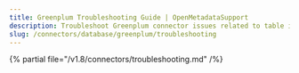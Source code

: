 ```yaml
---
title: Greenplum Troubleshooting Guide | OpenMetadataSupport
description: Troubleshoot Greenplum connector issues related to table ingestion, schema parsing, or access errors.
slug: /connectors/database/greenplum/troubleshooting
---
```


{% partial file="/v1.8/connectors/troubleshooting.md" /%}
